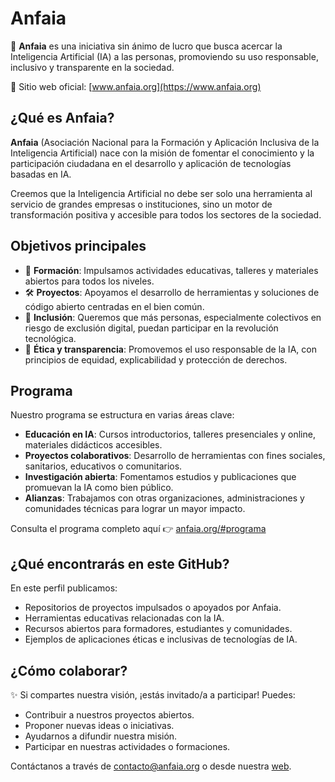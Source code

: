# Anfaia

🌱 **Anfaia** es una iniciativa sin ánimo de lucro que busca acercar la Inteligencia Artificial (IA) a las personas, promoviendo su uso responsable, inclusivo y transparente en la sociedad.  

🔗 Sitio web oficial: [www.anfaia.org](https://www.anfaia.org)

## ¿Qué es Anfaia?

**Anfaia** (Asociación Nacional para la Formación y Aplicación Inclusiva de la Inteligencia Artificial) nace con la misión de fomentar el conocimiento y la participación ciudadana en el desarrollo y aplicación de tecnologías basadas en IA.

Creemos que la Inteligencia Artificial no debe ser solo una herramienta al servicio de grandes empresas o instituciones, sino un motor de transformación positiva y accesible para todos los sectores de la sociedad.

## Objetivos principales

- 🧠 **Formación**: Impulsamos actividades educativas, talleres y materiales abiertos para todos los niveles.
- 🛠️ **Proyectos**: Apoyamos el desarrollo de herramientas y soluciones de código abierto centradas en el bien común.
- 🤝 **Inclusión**: Queremos que más personas, especialmente colectivos en riesgo de exclusión digital, puedan participar en la revolución tecnológica.
- 🧾 **Ética y transparencia**: Promovemos el uso responsable de la IA, con principios de equidad, explicabilidad y protección de derechos.

## Programa

Nuestro programa se estructura en varias áreas clave:

- **Educación en IA**: Cursos introductorios, talleres presenciales y online, materiales didácticos accesibles.
- **Proyectos colaborativos**: Desarrollo de herramientas con fines sociales, sanitarios, educativos o comunitarios.
- **Investigación abierta**: Fomentamos estudios y publicaciones que promuevan la IA como bien público.
- **Alianzas**: Trabajamos con otras organizaciones, administraciones y comunidades técnicas para lograr un mayor impacto.

Consulta el programa completo aquí 👉 [anfaia.org/#programa](https://www.anfaia.org/#programa)

## ¿Qué encontrarás en este GitHub?

En este perfil publicamos:

- Repositorios de proyectos impulsados o apoyados por Anfaia.
- Herramientas educativas relacionadas con la IA.
- Recursos abiertos para formadores, estudiantes y comunidades.
- Ejemplos de aplicaciones éticas e inclusivas de tecnologías de IA.

## ¿Cómo colaborar?

✨ Si compartes nuestra visión, ¡estás invitado/a a participar! Puedes:

- Contribuir a nuestros proyectos abiertos.
- Proponer nuevas ideas o iniciativas.
- Ayudarnos a difundir nuestra misión.
- Participar en nuestras actividades o formaciones.

Contáctanos a través de [contacto@anfaia.org](mailto:contacto@anfaia.org) o desde nuestra [web](https://www.anfaia.org).
